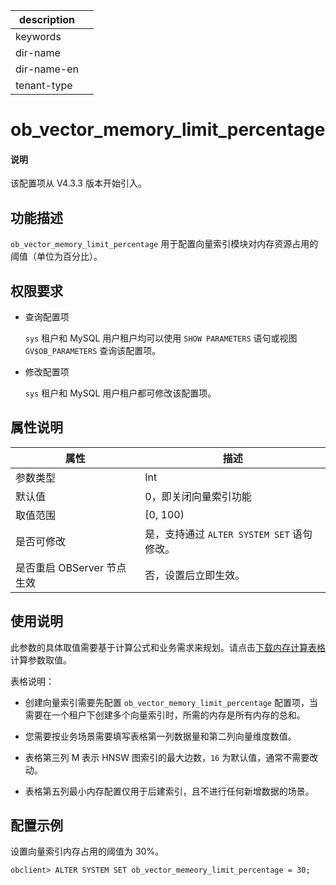 |description||
|---|---|
|keywords||
|dir-name||
|dir-name-en||
|tenant-type||

# ob_vector_memory_limit_percentage

<main id="notice" type='explain'>
  <h4>说明</h4>
  <p>该配置项从 V4.3.3 版本开始引入。</p>
</main>

## 功能描述

`ob_vector_memory_limit_percentage` 用于配置向量索引模块对内存资源占用的阈值（单位为百分比）。

## 权限要求

* 查询配置项

  `sys` 租户和 MySQL 用户租户均可以使用 `SHOW PARAMETERS` 语句或视图 `GV$OB_PARAMETERS` 查询该配置项。

* 修改配置项

  `sys` 租户和 MySQL 用户租户都可修改该配置项。

## 属性说明

|      **属性**      |   **描述**   |
|--------------------|--------------|
| 参数类型             | Int         |
| 默认值               | 0，即关闭向量索引功能       |
| 取值范围             | [0, 100) |
| 是否可修改           | 是，支持通过 `ALTER SYSTEM SET` 语句修改。|
| 是否重启 OBServer 节点生效 | 否，设置后立即生效。     |

## 使用说明

此参数的具体取值需要基于计算公式和业务需求来规划。请点击[下载内存计算表格](https://obbusiness-private.oss-cn-shanghai.aliyuncs.com/doc/img/observer/V4.3.3/%E5%86%85%E5%AD%98%E8%AE%A1%E7%AE%97.xlsx)计算参数取值。

表格说明：

* 创建向量索引需要先配置 `ob_vector_memory_limit_percentage` 配置项，当需要在一个租户下创建多个向量索引时，所需的内存是所有内存的总和。

* 您需要按业务场景需要填写表格第一列数据量和第二列向量维度数值。

* 表格第三列 M 表示 HNSW 图索引的最大边数，`16` 为默认值，通常不需要改动。

* 表格第五列最小内存配置仅用于后建索引，且不进行任何新增数据的场景。

## 配置示例

设置向量索引内存占用的阈值为 30%。

```shell
obclient> ALTER SYSTEM SET ob_vector_memeory_limit_percentage = 30;
```
